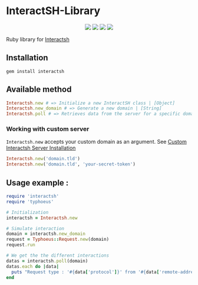 
# InteractSH-Library

<p align="center">  
    <a href="https://opensource.org/licenses/MIT"><img src="https://img.shields.io/badge/license-MIT-_red.svg"></a>  
    <a href="#"><img src="https://img.shields.io/badge/gem-v0.9.3-blue"></a>  
    <a href="https://codeclimate.com/github/EasyRecon/Interactsh-Library"><img src="https://codeclimate.com/github/EasyRecon/Interactsh-Library.png"></a>
    <a href="https://codeclimate.com/github/EasyRecon/Interactsh-Library/maintainability"><img src="https://api.codeclimate.com/v1/badges/34bf2eae63b2cee4b87e/maintainability" /></a>
</p>

Ruby library for [Interactsh](https://github.com/projectdiscovery/interactsh)

## Installation
```
gem install interactsh
```

## Available method
```ruby
Interactsh.new # => Initialize a new InteractSH class | [Object]
Interactsh.new_domain # => Generate a new domain | [String]
Interactsh.poll # => Retrieves data from the server for a specific domain | [Hash]
```

### Working with custom server
`Interactsh.new` accepts your custom domain as an argument. See [Custom Interactsh Server Installation](https://github.com/projectdiscovery/interactsh#interactsh-server)
```ruby
Interactsh.new('domain.tld')
Interactsh.new('domain.tld', 'your-secret-token')
```

## Usage example :
```ruby
require 'interactsh'
require 'typhoeus'

# Initialization
interactsh = Interactsh.new

# Simulate interaction
domain = interactsh.new_domain
request = Typhoeus::Request.new(domain)
request.run

# We get the the different interactions
datas = interactsh.poll(domain)
datas.each do |data|
  puts "Request type : '#{data['protocol']}' from '#{data['remote-address']}' at #{data['timestamp']}"
end
```

